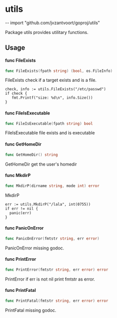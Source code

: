 # utils
--
    import "github.com/jvzantvoort/goproj/utils"

Package utils provides utilitary functions.

## Usage

#### func  FileExists

```go
func FileExists(fpath string) (bool, os.FileInfo)
```
FileExists check if a target exists and is a file.

    check, info := utils.FileExists("/etc/passwd")
    if check {
       fmt.Printf("size: %d\n", info.Size())
    }

#### func  FileIsExecutable

```go
func FileIsExecutable(fpath string) bool
```
FileIsExecutable file exists and is executable

#### func  GetHomeDir

```go
func GetHomeDir() string
```
GetHomeDir get the user's homedir

#### func  MkdirP

```go
func MkdirP(dirname string, mode int) error
```
MkdirP

    err := utils.MkdirP("/lala", int(0755))
    if err != nil {
      panic(err)
    }

#### func  PanicOnError

```go
func PanicOnError(fmtstr string, err error)
```
PanicOnError missing godoc.

#### func  PrintError

```go
func PrintError(fmtstr string, err error) error
```
PrintError if err is not nil print fmtstr as error.

#### func  PrintFatal

```go
func PrintFatal(fmtstr string, err error) error
```
PrintFatal missing godoc.
